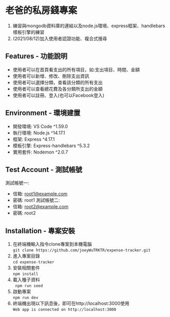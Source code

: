 # 老爸的私房錢專案
1. 練習與mongodb資料庫的連結以及node.js環境、express框架、handlebars樣板引擎的練習
2. (2021/08/12)加入使用者認證功能、複合式搜尋

## Features - 功能說明
* 使用者可以在首頁看支出的所有項目，如:支出項目、時間、金額
* 使用者可以新增、修改、刪除支出資訊
* 使用者可以選擇分類，查看該分類的所有支出
* 使用者可以查看總花費及各分類所支出的金額
* 使用者可以註冊、登入(也可以Facebook登入)

## Environment - 環境建置
* 開發環境: VS Code ^1.59.0
* 執行環境: Node.js ^14.17.1
* 框架: Express ^4.17.1
* 模板引擎: Express-handlebars ^5.3.2
* 實用套件: Nodemon ^2.0.7

## Test Account - 測試帳號
測試帳號一: 
* 信箱: root1@example.com
* 密碼: root1
測試帳號二: 
* 信箱: root2@example.com
* 密碼: root2

## Installation - 專案安裝
1. 在終端機輸入指令clone專案到本機電腦  
    ```git clone https://github.com/joeyWuTRKTR/expense-tracker.git```
2. 進入專案目錄  
```cd expense-tracker```
3. 安裝相關套件  
```npm install```
4. 載入種子資料  
``` npm run seed```
5. 啟動專案  
```npm run dev```
6. 終端機出現以下訊息後，即可在http://localhost:3000使用  
```Web app is connected on http://localhost:3000```
